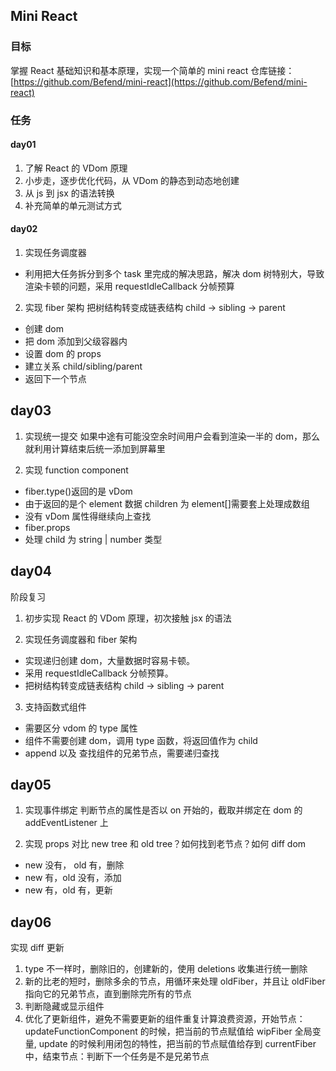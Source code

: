 ## Mini React

### 目标

掌握 React 基础知识和基本原理，实现一个简单的 mini react
仓库链接：[https://github.com/Befend/mini-react](https://github.com/Befend/mini-react)

### 任务

#### day01

1. 了解 React 的 VDom 原理
2. 小步走，逐步优化代码，从 VDom 的静态到动态地创建
3. 从 js 到 jsx 的语法转换
4. 补充简单的单元测试方式

#### day02

1. 实现任务调度器

- 利用把大任务拆分到多个 task 里完成的解决思路，解决 dom 树特别大，导致渲染卡顿的问题，采用 requestIdleCallback 分帧预算

2. 实现 fiber 架构
   把树结构转变成链表结构 child -> sibling -> parent

- 创建 dom
- 把 dom 添加到父级容器内
- 设置 dom 的 props
- 建立关系 child/sibling/parent
- 返回下一个节点

## day03

1. 实现统一提交
   如果中途有可能没空余时间用户会看到渲染一半的 dom，那么就利用计算结束后统一添加到屏幕里

2. 实现 function component

- fiber.type()返回的是 vDom
- 由于返回的是个 element 数据 children 为 element[]需要套上处理成数组
- 没有 vDom 属性得继续向上查找
- fiber.props
- 处理 child 为 string | number 类型

## day04

阶段复习

1. 初步实现 React 的 VDom 原理，初次接触 jsx 的语法

2. 实现任务调度器和 fiber 架构

- 实现递归创建 dom，大量数据时容易卡顿。
- 采用 requestIdleCallback 分帧预算。
- 把树结构转变成链表结构 child -> sibling -> parent

3. 支持函数式组件

- 需要区分 vdom 的 type 属性
- 组件不需要创建 dom，调用 type 函数，将返回值作为 child
- append 以及 查找组件的兄弟节点，需要递归查找

## day05

1. 实现事件绑定
   判断节点的属性是否以 on 开始的，截取并绑定在 dom 的 addEventListener 上

2. 实现 props
   对比 new tree 和 old tree？如何找到老节点？如何 diff dom

- new 没有， old 有，删除
- new 有，old 没有，添加
- new 有，old 有，更新

## day06

实现 diff 更新

1. type 不一样时，删除旧的，创建新的，使用 deletions 收集进行统一删除
2. 新的比老的短时，删除多余的节点，用循环来处理 oldFiber，并且让 oldFiber 指向它的兄弟节点，直到删除完所有的节点
3. 判断隐藏或显示组件
4. 优化了更新组件，避免不需要更新的组件重复计算浪费资源，开始节点：updateFunctionComponent 的时候，把当前的节点赋值给 wipFiber 全局变量, update 的时候利用闭包的特性，把当前的节点赋值给存到 currentFiber 中，结束节点：判断下一个任务是不是兄弟节点
